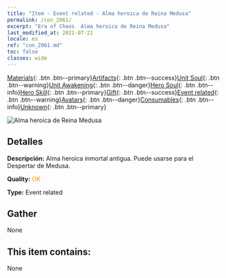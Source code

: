 ```yaml
---
title: "Item - Event related - Alma heroica de Reina Medusa"
permalink: /con_2061/
excerpt: "Era of Chaos  Alma heroica de Reina Medusa"
last_modified_at: 2021-07-21
locale: es
ref: "con_2061.md"
toc: false
classes: wide
---
```

 [Materials](/ItemsES/){: .btn .btn--primary}[Artifacts](/ItemsES/Artifacts/){: .btn .btn--success}[Unit Soul](/ItemsES/UnitSoul/){: .btn .btn--warning}[Unit Awakening](/ItemsES/UnitAwakening/){: .btn .btn--danger}[Hero Soul](/ItemsES/HeroSoul/){: .btn .btn--info}[Hero Skill](/ItemsES/HeroSkill/){: .btn .btn--primary}[Gift](/ItemsES/Gift/){: .btn .btn--success}[Event related](/ItemsES/Events/){: .btn .btn--warning}[Avatars](/ItemsES/Avatars/){: .btn .btn--danger}[Consumables](/ItemsES/Consumables/){: .btn .btn--info}[Unknown](/ItemsES/Unknown/){: .btn .btn--primary}

 ![Alma heroica de Reina Medusa](/images/t/juexing_704.jpg)

## Detalles
 **Descripción:** Alma heroica inmortal antigua. Puede usarse para el Despertar de Medusa.

 **Quality:** <span style="color: #FF8C00">OK</span>

 **Type:** Event related

## Gather

  None

## This item contains:

  None

